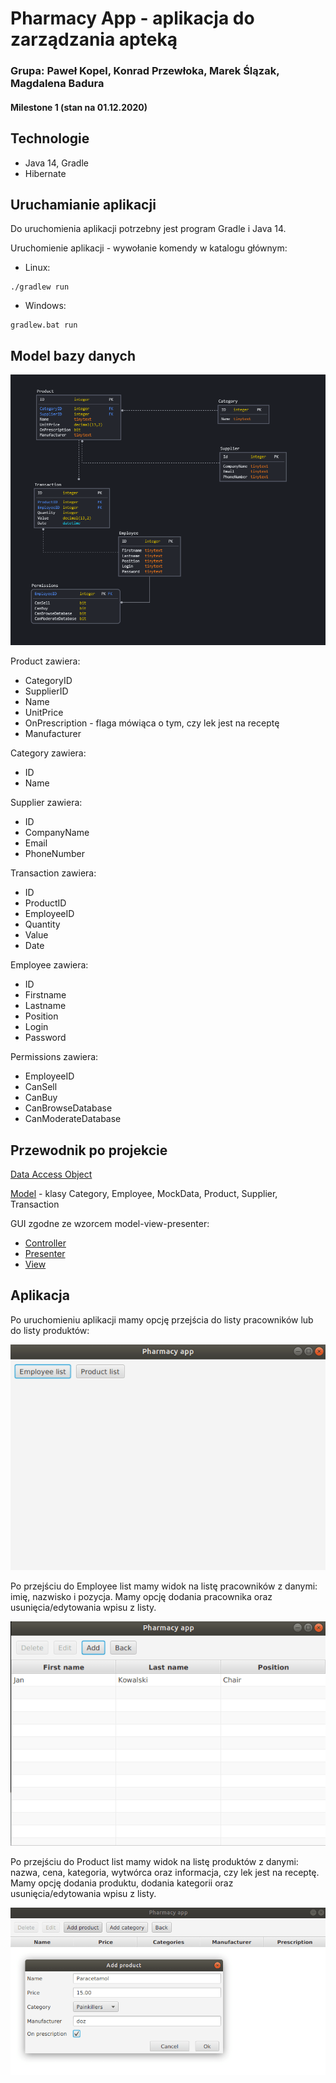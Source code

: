 # Pharmacy App - aplikacja do zarządzania apteką
### Grupa: Paweł Kopel, Konrad Przewłoka, Marek Ślązak, Magdalena Badura

#### **Milestone 1 (stan na 01.12.2020)** 

## Technologie
* Java 14, Gradle
* Hibernate

## Uruchamianie aplikacji
Do uruchomienia aplikacji potrzebny jest program Gradle i Java 14.

Uruchomienie aplikacji - wywołanie komendy w katalogu głównym:
* Linux:
```
./gradlew run
```

* Windows:
```
gradlew.bat run
```


## Model bazy danych

![db_model](db_model.png)

Product zawiera:
* CategoryID
* SupplierID
* Name
* UnitPrice
* OnPrescription - flaga mówiąca o tym, czy lek jest na receptę
* Manufacturer

Category zawiera:
* ID
* Name

Supplier zawiera:
* ID
* CompanyName
* Email
* PhoneNumber

Transaction zawiera:
* ID
* ProductID
* EmployeeID
* Quantity
* Value
* Date

Employee zawiera:
* ID
* Firstname
* Lastname
* Position
* Login
* Password

Permissions zawiera:
* EmployeeID
* CanSell
* CanBuy
* CanBrowseDatabase
* CanModerateDatabase


## Przewodnik po projekcie
[Data Access Object](./src/main/java/wt/muppety/dao)

[Model](./src/main/java/wt/muppety/model) - klasy Category, Employee, MockData, Product, Supplier, Transaction

GUI zgodne ze wzorcem model-view-presenter:

* [Controller](./src/main/java/wt/muppety/controller)
* [Presenter](./src/main/java/wt/muppety/presenter)
* [View](./src/main/java/wt/muppety/view)



## Aplikacja

Po uruchomieniu aplikacji mamy opcję przejścia do listy pracowników lub do listy produktów:

![gui_1](gui_1.png)

Po przejściu do Employee list mamy widok na listę pracowników z danymi: imię, nazwisko i pozycja. Mamy opcję dodania pracownika oraz usunięcia/edytowania wpisu z listy.

![gui_2](gui_2.png)

Po przejściu do Product list mamy widok na listę produktów z danymi: nazwa, cena, kategoria, wytwórca oraz informacja, czy lek jest na receptę. Mamy opcję dodania produktu, dodania kategorii oraz usunięcia/edytowania wpisu z listy.

![gui_3](gui_3.png)
